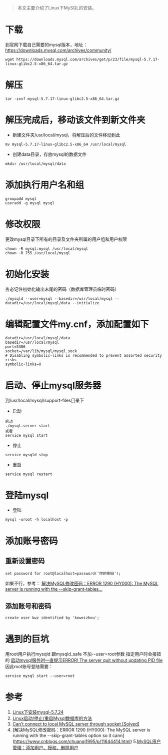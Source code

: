 > 本文主要介绍了Linux下MySQL的安装。
# 下载
到官网下载自己需要的mysql版本，地址：https://downloads.mysql.com/archives/community/
```
wget https://downloads.mysql.com/archives/get/p/23/file/mysql-5.7.17-linux-glibc2.5-x86_64.tar.gz
```

# 解压
```
tar -zxvf mysql-5.7.17-linux-glibc2.5-x86_64.tar.gz
```

# 解压完成后，移动该文件到新文件夹
- 新建文件夹/usr/local/mysql，将解压后的文件移动到此
```
mv mysql-5.7.17-linux-glibc2.5-x86_64 /usr/local/mysql
```
- 创建data目录，存放mysql的数据文件
```
mkdir /usr/local/mysql/data
```

# 添加执行用户名和组
```
groupadd mysql
useradd -g mysql mysql
```

# 修改权限
更改mysql目录下所有的目录及文件夹所属的用户组和用户权限
```
chown -R mysql:mysql /usr/local/mysql
chown -R 755 /usr/local/mysql
```

# 初始化安装 
务必记住初始化输出末尾的密码（数据库管理员临时密码）
```
./mysqld --user=mysql --basedir=/usr/local/mysql --datadir=/usr/local/mysql/data --initialize
```

# 编辑配置文件my.cnf，添加配置如下
```
datadir=/usr/local/mysql/data
basedir=/usr/local/mysql
port=3306
socket=/var/lib/mysql/mysql.sock
# Disabling symbolic-links is recommended to prevent assorted security risks
symbolic-links=0
```

# 启动、停止mysql服务器
到/usr/local/mysql/support-files目录下
- 启动
```
启动
./mysql.server start
或者
service mysql start
```

- 停止
```
service mysqld stop
```

- 重启
```
service mysql restart
```

# 登陆mysql
- 登陆
```
mysql -uroot -h localhost -p
```

# 添加账号密码
## 重新设置密码
```
set password for root@localhost=password('你的密码');
```
如果不行，参考：
[解决MySQL修改密码：ERROR 1290 (HY000): The MySQL server is running with the --skip-grant-tables...](https://www.cnblogs.com/chuanqi1995/p/11644414.html)

## 添加账号和密码
```
create user kwz identified by 'keweizhou';
```


# 遇到的巨坑
用root用户执行mysqld 跟mysqld_safe 不加--user=root参数 指定用户时会报错的
[启动mysql服务时一直提示ERROR! The server quit without updating PID file
](https://blog.csdn.net/zqin0/article/details/106444580/)
因此root账号登陆需要：
```
service mysql start --user=root
```

# 参考
1. [Linux下安装mysql-5.7.24](https://www.jianshu.com/p/276d59cbc529)
2. [Linux启动/停止/重启Mysql数据库的方法](https://www.cnblogs.com/linjiqin/p/3544472.html)
3. [Can't connect to local MySQL server through socket [Solved]](https://tableplus.com/blog/2018/08/solved-cant-connect-to-local-mysql-server-through-socket.html)
4. [解决MySQL修改密码：ERROR 1290 (HY000): The MySQL server is running with the --skip-grant-tables option so it cann]
(https://www.cnblogs.com/chuanqi1995/p/11644414.html)
5.[MySQL用户管理：添加用户、授权、删除用户](https://www.cnblogs.com/chanshuyi/p/mysql_user_mng.html)